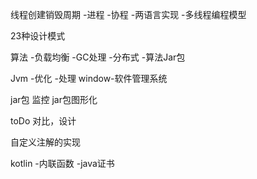 线程创建销毁周期
-进程
-协程
-两语言实现
-多线程编程模型

23种设计模式

算法
-负载均衡
-GC处理
-分布式
-算法Jar包

Jvm
-优化
-处理
window-软件管理系统

jar包 监控
jar包图形化

toDo 对比，设计

自定义注解的实现

kotlin
-内联函数
-java证书